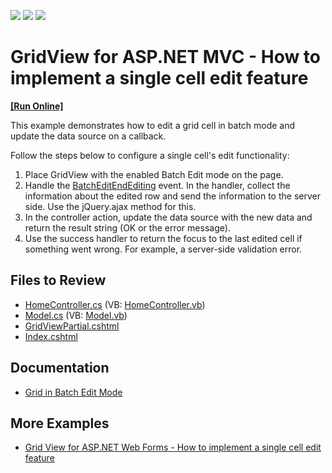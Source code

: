 <!-- default badges list -->
![](https://img.shields.io/endpoint?url=https://codecentral.devexpress.com/api/v1/VersionRange/128551606/16.2.5%2B)
[![](https://img.shields.io/badge/Open_in_DevExpress_Support_Center-FF7200?style=flat-square&logo=DevExpress&logoColor=white)](https://supportcenter.devexpress.com/ticket/details/T498424)
[![](https://img.shields.io/badge/📖_How_to_use_DevExpress_Examples-e9f6fc?style=flat-square)](https://docs.devexpress.com/GeneralInformation/403183)
<!-- default badges end -->
# GridView for ASP.NET MVC - How to implement a single cell edit feature
<!-- run online -->
**[[Run Online]](https://codecentral.devexpress.com/128551606/)**
<!-- run online end -->

This example demonstrates how to edit a grid cell in batch mode and update the data source on a callback.

Follow the steps below to configure a single cell's edit functionality:

1. Place GridView with the enabled Batch Edit mode on the page.
2. Handle the [BatchEditEndEditing](https://docs.devexpress.com/AspNet/js-ASPxClientGridView.BatchEditEndEditing) event. In the handler, collect the information about the edited row and send the information to the server side. Use the jQuery.ajax method for this.
3. In the controller action, update the data source with the new data and return the result string (OK or the error message).
4. Use the success handler to return the focus to the last edited cell if something went wrong. For example, a server-side validation error.

## Files to Review

* [HomeController.cs](./CS/E430_MVC/Controllers/HomeController.cs) (VB: [HomeController.vb](./VB/E430_MVC/Controllers/HomeController.vb))
* [Model.cs](./CS/E430_MVC/Models/Model.cs) (VB: [Model.vb](./VB/E430_MVC/Models/Model.vb))
* [GridViewPartial.cshtml](./CS/E430_MVC/Views/Home/GridViewPartial.cshtml)
* [Index.cshtml](./CS/E430_MVC/Views/Home/Index.cshtml)

## Documentation

* [Grid in Batch Edit Mode](https://docs.devexpress.com/AspNetMvc/16147/components/grid-view/data-editing-and-validation/batch-edit)

## More Examples

* [Grid View for ASP.NET Web Forms - How to implement a single cell edit feature](https://github.com/DevExpress-Examples/asp-net-web-forms-grid-single-cell-editing)
